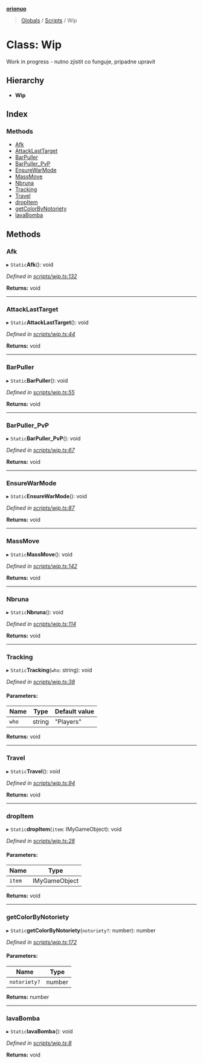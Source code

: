 **[orionuo](../README.md)**

> [Globals](../globals.md) / [Scripts](../modules/scripts.md) / Wip

# Class: Wip

Work in progress - nutno zjistit co funguje, pripadne upravit

## Hierarchy

* **Wip**

## Index

### Methods

* [Afk](scripts.wip.md#afk)
* [AttackLastTarget](scripts.wip.md#attacklasttarget)
* [BarPuller](scripts.wip.md#barpuller)
* [BarPuller\_PvP](scripts.wip.md#barpuller_pvp)
* [EnsureWarMode](scripts.wip.md#ensurewarmode)
* [MassMove](scripts.wip.md#massmove)
* [Nbruna](scripts.wip.md#nbruna)
* [Tracking](scripts.wip.md#tracking)
* [Travel](scripts.wip.md#travel)
* [dropItem](scripts.wip.md#dropitem)
* [getColorByNotoriety](scripts.wip.md#getcolorbynotoriety)
* [lavaBomba](scripts.wip.md#lavabomba)

## Methods

### Afk

▸ `Static`**Afk**(): void

*Defined in [scripts/wip.ts:132](https://github.com/msviha/orionuo/blob/4da48c7/src/scripts/wip.ts#L132)*

**Returns:** void

___

### AttackLastTarget

▸ `Static`**AttackLastTarget**(): void

*Defined in [scripts/wip.ts:44](https://github.com/msviha/orionuo/blob/4da48c7/src/scripts/wip.ts#L44)*

**Returns:** void

___

### BarPuller

▸ `Static`**BarPuller**(): void

*Defined in [scripts/wip.ts:55](https://github.com/msviha/orionuo/blob/4da48c7/src/scripts/wip.ts#L55)*

**Returns:** void

___

### BarPuller\_PvP

▸ `Static`**BarPuller_PvP**(): void

*Defined in [scripts/wip.ts:67](https://github.com/msviha/orionuo/blob/4da48c7/src/scripts/wip.ts#L67)*

**Returns:** void

___

### EnsureWarMode

▸ `Static`**EnsureWarMode**(): void

*Defined in [scripts/wip.ts:87](https://github.com/msviha/orionuo/blob/4da48c7/src/scripts/wip.ts#L87)*

**Returns:** void

___

### MassMove

▸ `Static`**MassMove**(): void

*Defined in [scripts/wip.ts:142](https://github.com/msviha/orionuo/blob/4da48c7/src/scripts/wip.ts#L142)*

**Returns:** void

___

### Nbruna

▸ `Static`**Nbruna**(): void

*Defined in [scripts/wip.ts:114](https://github.com/msviha/orionuo/blob/4da48c7/src/scripts/wip.ts#L114)*

**Returns:** void

___

### Tracking

▸ `Static`**Tracking**(`who`: string): void

*Defined in [scripts/wip.ts:38](https://github.com/msviha/orionuo/blob/4da48c7/src/scripts/wip.ts#L38)*

#### Parameters:

Name | Type | Default value |
------ | ------ | ------ |
`who` | string | "Players" |

**Returns:** void

___

### Travel

▸ `Static`**Travel**(): void

*Defined in [scripts/wip.ts:94](https://github.com/msviha/orionuo/blob/4da48c7/src/scripts/wip.ts#L94)*

**Returns:** void

___

### dropItem

▸ `Static`**dropItem**(`item`: IMyGameObject): void

*Defined in [scripts/wip.ts:28](https://github.com/msviha/orionuo/blob/4da48c7/src/scripts/wip.ts#L28)*

#### Parameters:

Name | Type |
------ | ------ |
`item` | IMyGameObject |

**Returns:** void

___

### getColorByNotoriety

▸ `Static`**getColorByNotoriety**(`notoriety?`: number): number

*Defined in [scripts/wip.ts:172](https://github.com/msviha/orionuo/blob/4da48c7/src/scripts/wip.ts#L172)*

#### Parameters:

Name | Type |
------ | ------ |
`notoriety?` | number |

**Returns:** number

___

### lavaBomba

▸ `Static`**lavaBomba**(): void

*Defined in [scripts/wip.ts:8](https://github.com/msviha/orionuo/blob/4da48c7/src/scripts/wip.ts#L8)*

**Returns:** void
